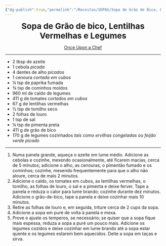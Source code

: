 ```yaml
---
{"dg-publish":true,"permalink":"/Receitas/SOPAS/Sopa de Grão de Bico, Lentilhas Vermelhas e Legumes/"}
---
```



<div style="text-align: center;"> <span style="font-size: 26px;"><b>Sopa de Grão de bico, Lentilhas Vermelhas e Legumes</b></span> </div>

<span class="center"> <center> [Once Upon a Chef](https://www.onceuponachef.com/recipes/smoky-chickpea-red-lentil-vegetable-soup.html) </center></span>

---
- 2 tbsp de azeite
- 1 cebola *picada*
- 4 dentes de alho *picados*
- 1 cenoura *cortada em cubos*
- ¼ tsp de paprika fumada
- ¾ tsp de cominhos moídos
- 960 ml de caldo de legumes
- 411 g de tomates *cortados em cubos*
- 67 g de lentilhas vermelhas
- ½ tsp de tomilho seco
- 2 folhas de louro
- 1 tsp de sal
- ¼ tsp de pimenta preta
- 411 g de grão de bico
- 170 g de legumes cozinhados *tais como ervilhas congeladas ou feijão verde picado*
---
1. Numa panela grande, aqueça o azeite em lume médio. Adicione as cebolas e cozinhe, mexendo ocasionalmente, até ficarem macias, cerca de 5 minutos; adicione o alho, as cenouras, o pimentão fumado e os cominhos; cozinhe, mexendo frequentemente para que o alho não aloure, cerca de mais 2 minutos.
2. Adicione o caldo, os tomates em cubos, as lentilhas vermelhas, o tomilho, as folhas de louro, o sal e a pimenta e deixe ferver. Tape a panela e reduza o calor para lume brando; cozinhe durante dez minutos. Adicione o grão-de-bico, tape a panela e deixe cozinhar mais 10 minutos. 
3. Retire as folhas de louro e, em seguida, triture cerca de 2 cups da sopa.
4. Adicione a sopa em puré de volta à panela e mexa. 
5. Prove e ajuste os temperos, se necessário; se quiser que a sopa fique mais espessa, reduza a sopa a puré um pouco mais. Adicione os legumes cozidos e deixe cozinhar em lume brando até a sopa estar quente e os legumes estarem bem aquecidos. Deite a sopa em taças e sirva.